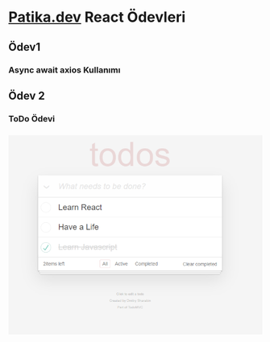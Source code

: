 # [Patika.dev](https://app.patika.dev/) React Ödevleri

## Ödev1

### Async await axios Kullanımı

## Ödev 2

### ToDo Ödevi

### ![ToDo](/patika-react-app/img/todos.png)
